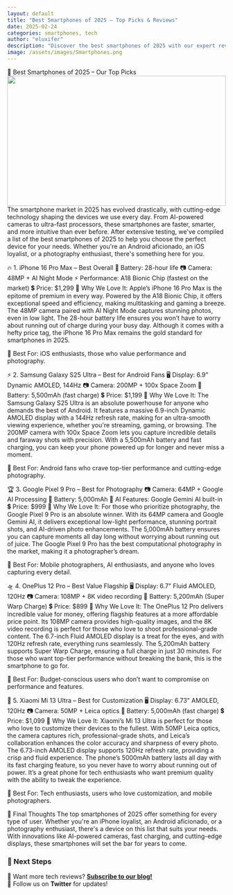 ```yaml
---
layout: default
title: "Best Smartphones of 2025 – Top Picks & Reviews"
date: 2025-02-24
categories: smartphones, tech
author: "eluxifer"
description: "Discover the best smartphones of 2025 with our expert reviews, comparisons, and buying guide."
image: /assets/images/Smartphones.png
---
```


📱 Best Smartphones of 2025 – Our Top Picks
<img src="{{ site.baseurl }}/assets/images/Smartphones.png" style="width: 100%; height: 300px; object-fit: cover;" />
The smartphone market in 2025 has evolved drastically, with cutting-edge technology shaping the devices we use every day. From AI-powered cameras to ultra-fast processors, these smartphones are faster, smarter, and more intuitive than ever before. After extensive testing, we've compiled a list of the best smartphones of 2025 to help you choose the perfect device for your needs. Whether you're an Android aficionado, an iOS loyalist, or a photography enthusiast, there's something here for you.

🔥 1. iPhone 16 Pro Max – Best Overall
🔋 Battery: 28-hour life
📷 Camera: 48MP + AI Night Mode
⚡ Performance: A18 Bionic Chip (fastest on the market)
💲 Price: $1,299
📌 Why We Love It:
Apple’s iPhone 16 Pro Max is the epitome of premium in every way. Powered by the A18 Bionic Chip, it offers exceptional speed and efficiency, making multitasking and gaming a breeze. The 48MP camera paired with AI Night Mode captures stunning photos, even in low light. The 28-hour battery life ensures you won’t have to worry about running out of charge during your busy day. Although it comes with a hefty price tag, the iPhone 16 Pro Max remains the gold standard for smartphones in 2025.

📸 Best For: iOS enthusiasts, those who value performance and photography.

⚡ 2. Samsung Galaxy S25 Ultra – Best for Android Fans
🖥️ Display: 6.9" Dynamic AMOLED, 144Hz
📷 Camera: 200MP + 100x Space Zoom
🔋 Battery: 5,500mAh (fast charge)
💲 Price: $1,199
📌 Why We Love It:
The Samsung Galaxy S25 Ultra is an absolute powerhouse for anyone who demands the best of Android. It features a massive 6.9-inch Dynamic AMOLED display with a 144Hz refresh rate, making for an ultra-smooth viewing experience, whether you're streaming, gaming, or browsing. The 200MP camera with 100x Space Zoom lets you capture incredible details and faraway shots with precision. With a 5,500mAh battery and fast charging, you can keep your phone powered up for longer and never miss a moment.

📸 Best For: Android fans who crave top-tier performance and cutting-edge photography.

🏆 3. Google Pixel 9 Pro – Best for Photography
📷 Camera: 64MP + Google AI Processing
🔋 Battery: 5,000mAh
🧠 AI Features: Google Gemini AI built-in
💲 Price: $999
📌 Why We Love It:
For those who prioritize photography, the Google Pixel 9 Pro is an absolute winner. With its 64MP camera and Google Gemini AI, it delivers exceptional low-light performance, stunning portrait shots, and AI-driven photo enhancements. The 5,000mAh battery ensures you can capture moments all day long without worrying about running out of juice. The Google Pixel 9 Pro has the best computational photography in the market, making it a photographer’s dream.

📸 Best For: Mobile photographers, AI enthusiasts, and anyone who loves capturing every detail.

🛸 4. OnePlus 12 Pro – Best Value Flagship
🖥️ Display: 6.7" Fluid AMOLED, 120Hz
📷 Camera: 108MP + 8K video recording
🔋 Battery: 5,200mAh (Super Warp Charge)
💲 Price: $899
📌 Why We Love It:
The OnePlus 12 Pro delivers incredible value for money, offering flagship features at a more affordable price point. Its 108MP camera provides high-quality images, and the 8K video recording is perfect for those who love to shoot professional-grade content. The 6.7-inch Fluid AMOLED display is a treat for the eyes, and with 120Hz refresh rate, everything runs seamlessly. The 5,200mAh battery supports Super Warp Charge, ensuring a full charge in just 30 minutes. For those who want top-tier performance without breaking the bank, this is the smartphone to go for.

📸 Best For: Budget-conscious users who don’t want to compromise on performance and features.

🚀 5. Xiaomi Mi 13 Ultra – Best for Customization
🖥️ Display: 6.73" AMOLED, 120Hz
📷 Camera: 50MP + Leica optics
🔋 Battery: 5,000mAh (fast charge)
💲 Price: $1,099
📌 Why We Love It:
Xiaomi’s Mi 13 Ultra is perfect for those who love to customize their devices to the fullest. With 50MP Leica optics, the camera captures rich, professional-grade shots, and Leica’s collaboration enhances the color accuracy and sharpness of every photo. The 6.73-inch AMOLED display supports 120Hz refresh rate, providing a crisp and fluid experience. The phone’s 5000mAh battery lasts all day with its fast charging feature, so you never have to worry about running out of power. It’s a great phone for tech enthusiasts who want premium quality with the ability to tweak the experience.

📸 Best For: Tech enthusiasts, users who love customization, and mobile photographers.

📌 Final Thoughts
The top smartphones of 2025 offer something for every type of user. Whether you're an iPhone loyalist, an Android aficionado, or a photography enthusiast, there's a device on this list that suits your needs. With innovations like AI-powered cameras, fast charging, and cutting-edge displays, these smartphones will set the bar for years to come.

### **🚀 Next Steps**
🔹 Want more tech reviews? **[Subscribe to our blog!](https://eluxifer.github.io/subscribe)**  
🔹 Follow us on **Twitter** for updates!  
